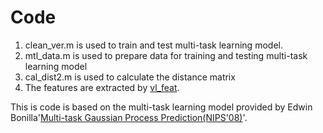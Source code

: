 # Code 
1. clean_ver.m is used to train and test multi-task learning model.
2. mtl_data.m is used to prepare data for training and testing multi-task learning model
3. cal_dist2.m is used to calculate the distance matrix
4. The features are extracted by [vl_feat](http://www.vlfeat.org/index.html).

This is code is based on the multi-task learning model provided by Edwin Bonilla'[Multi-task Gaussian Process Prediction(NIPS'08)](http://ebonilla.github.io/mtgp/)'.

